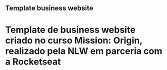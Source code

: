 ## Template business website
# Template de business website criado no curso Mission: Origin, realizado pela NLW em parceria com a Rocketseat
